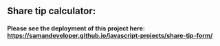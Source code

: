 ## Share tip calculator:
#### Please see the deployment of this project here: https://samandeveloper.github.io/javascript-projects/share-tip-form/
